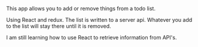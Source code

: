 This app allows you to add or remove things from a todo list.

Using React and redux. The list is written to a server api. Whatever you add
to the list will stay there until it is removed.

I am still learning how to use React to retrieve information from API's.
